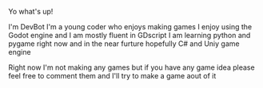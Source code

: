 Yo what's up!

I'm DevBot
I'm a young coder who enjoys making games
I enjoy using the Godot engine and I am mostly fluent in GDscript
I am learning python and pygame right now and in the near furture hopefully C# and Uniy game engine

Right now I'm not making any games but if you have any game idea please feel free to comment them and I'll try to make a game aout of it
